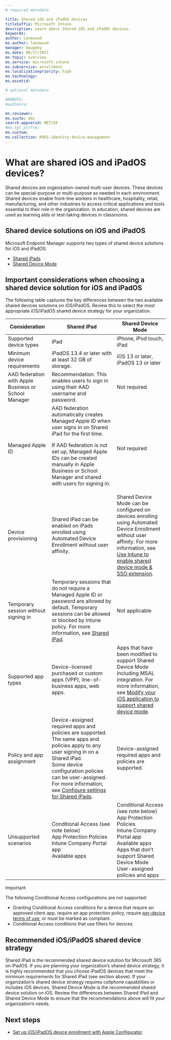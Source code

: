 ```yaml
---
# required metadata

title: Shared iOS and iPadOS devices
titleSuffix: Microsoft Intune
description: Learn about Shared iOS and iPadOS devices.
keywords:
author: Lenewsad
ms.author: lanewsad
manager: dougeby
ms.date: 08/17/2021
ms.topic: overview
ms.service: microsoft-intune
ms.subservice: enrollment
ms.localizationpriority: high
ms.technology:
ms.assetid: 

# optional metadata

#ROBOTS:
#audience:

ms.reviewer: 
ms.suite: ems
search.appverid: MET150
#ms.tgt_pltfrm:
ms.custom: 
ms.collection: M365-identity-device-management
---
```


# What are shared iOS and iPadOS devices?

Shared devices are organization-owned multi-user devices. These devices can be special-purpose or multi-purpose as needed in each environment. Shared devices enable front-line workers in healthcare, hospitality, retail, manufacturing, and other industries to access critical applications and tools essential to their role in the organization. In education, shared devices are used as learning aids or test-taking devices in classrooms.

## Shared device solutions on iOS and iPadOS 

Microsoft Endpoint Manager supports two types of shared device solutions for iOS and iPadOS: 
- [Shared iPads](../enrollment/device-enrollment-shared-ipad.md)
- [Shared Device Mode](/azure/active-directory/develop/msal-ios-shared-devices)

## Important considerations when choosing a shared device solution for iOS and iPadOS 

The following table captures the key differences between the two available shared devices solutions on iOS/iPadOS. Review this to select the most appropriate iOS/iPadOS shared device strategy for your organization.

| Consideration | Shared iPad | Shared Device Mode |
|-|-|-|
| Supported   device types | iPad | iPhone, iPod touch, iPad |
| Minimum   device requirements | iPadOS 13.4 or later with at   least 32 GB of storage. | iOS 13 or later, iPadOS 13 or   later |
| AAD   federation with Apple Business or School Manager | Recommendation. This enables users to   sign in using their AAD username and password. | Not required |
| Managed Apple ID | AAD federation automatically creates Managed Apple ID when user signs in on Shared iPad for the first time.<p>If AAD   federation is not set up, Managed Apple IDs can be created manually in Apple   Business or School Manager and shared with users for signing in. | Not required   |
| Device   provisioning | Shared iPad can be enabled on   iPads enrolled using Automated Device Enrollment without user affinity. | Shared   Device Mode can be configured on devices enrolling using Automated Device   Enrollment without user affinity. For more information, see [Use Intune to enable shared device mode & SSO extension](/azure/active-directory/develop/msal-ios-shared-devices#use-intune-to-enable-shared-device-mode--sso-extension). |
| Temporary   session without signing in | Temporary   sessions that do not require a Managed Apple ID or password are allowed by   default.  Temporary sessions can be allowed or blocked by Intune policy. For more information, see [Shared iPad](../configuration/device-restrictions-ios.md#shared-ipad). | Not applicable |
| Supported   app types | Device-licensed purchased or   custom apps (VPP), line-of-business apps, web apps. | Apps   that have been modified to support Shared Device Mode including MSAL   integration. For more information, see [Modify your iOS application to support shared device mode](/azure/active-directory/develop/msal-ios-shared-devices#modify-your-ios-application-to-support-shared-device-mode). |
| Policy and app assignment | Device-assigned required apps   and policies are supported. The same apps and policies apply to any user   signing in on a Shared iPad.<br>Some device configuration policies can be user-assigned. For more information, see [Configure settings for Shared iPads](../enrollment/device-enrollment-shared-ipad.md#configure-settings-for-shared-ipads). | Device-assigned required apps   and policies are supported. |
| Unsupported scenarios | Conditional Access (see note below)<br>App Protection Policies<br>Intune Company Portal app<br>Available apps | Conditional Access (see note below)<br>App Protection Policies<br>Intune Company Portal app<br>Available apps<br>Apps that don’t support Shared Device Mode<br>User-assigned policies and apps |

> [!IMPORTANT]
> The following Conditional Access configurations are not supported:<ul><li>Granting Conditional Access conditions for a device that require an approved client app, require an app protection policy, require [per-device terms of use](/azure/active-directory/conditional-access/terms-of-use#per-device-terms-of-use), or must be marked as compliant.</li><li>Conditional Access conditions that use filters for devices.</li></ul>

## Recommended iOS/iPadOS shared device strategy

Shared iPad is the recommended shared device solution for Microsoft 365 on iPadOS. If you are planning your organization’s shared device strategy, it is highly recommended that you choose iPadOS devices that meet the minimum requirements for Shared iPad (see section above). 
If your organization’s shared device strategy requires cellphone capabilities or includes iOS devices, Shared Device Mode is the recommended shared device solution on iOS. 
Review the differences between Shared iPad and Shared Device Mode to ensure that the recommendations above will fit your organization’s needs.

## Next steps

- [Set up iOS/iPadOS device enrollment with Apple Configurator](../enrollment/apple-configurator-enroll-ios.md)
